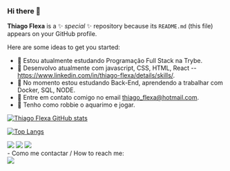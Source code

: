 ### Hi there 👋

**Thiago Flexa** is a ✨ _special_ ✨ repository because its `README.md` (this file) appears on your GitHub profile.

Here are some ideas to get you started:

- 🔭 Estou atualmente estudando Programação Full Stack na Trybe.
- 💬 Desenvolvo atualmente com javascript, CSS, HTML, React -- https://www.linkedin.com/in/thiago-flexa/details/skills/.
- 🌱 No momento estou estudando Back-End, aprendendo a trabalhar com Docker, SQL, NODE.
- 💬 Entre em contato comigo no email thiago_flexa@hotmail.com.
- 🔭 Tenho como robbie o aquarimo e jogar.

[![Thiago Flexa GitHub stats](https://github-readme-stats.vercel.app/api?username=TFlexa)](https://github.com/anuraghazra/github-readme-stats)

[![Top Langs](https://github-readme-stats.vercel.app/api/top-langs/?username=TFlexa)](https://github.com/anuraghazra/github-readme-stats)

<div>
  <img src="https://img.shields.io/badge/GIT-E44C30?style=for-the-badge&logo=git&logoColor=white" />
  <img src="https://img.shields.io/badge/eslint-3A33D1?style=for-the-badge&logo=eslint&logoColor=white" />
  <img src="https://img.shields.io/badge/Linux-E34F26?style=for-the-badge&logo=linux&logoColor=black" />
</div>
- Como me contactar / How to reach me:
<br>
<a href = "https://www.linkedin.com/in/thiago-flexa/"><img src="https://img.shields.io/badge/LinkedIn-0077B5?style=for-the-badge&logo=linkedin&logoColor=white"></a>&nbsp;&nbsp;
